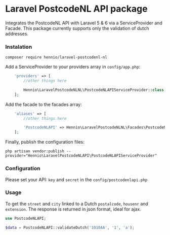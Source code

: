 Laravel PostcodeNL API package
==============

Integrates the PostcodeNL API with Laravel 5 & 6 via a ServiceProvider and Facade. This package currently supports only the validation of dutch addresses.

### Instalation
```
composer require hennio/laravel-postcodenl-nl
```

Add a ServiceProvider to your providers array in `config/app.php`:
```php
    'providers' => [
    	//other things here

    	Hennio\LaravelPostcodeNLNL\PostcodeNLAPIServiceProvider::class,
    ];
```

Add the facade to the facades array:
```php
    'aliases' => [
    	//other things here

    	'PostcodeNLAPI' => Hennio\LaravelPostcodeNLNL\Facades\PostcodeNLAPI::class,
    ];
```

Finally, publish the configuration files:
```
php artisan vendor:publish --provider="Hennio\LaravelPostcodeNLAPI\PostcodeNLAPIServiceProvider"
```

### Configuration
Please set your API: `key` and `secret` in the `config/postcodenlapi.php`

### Usage
To get the `street` and `city` linked to a Dutch `postalcode`, `housenr` and `extension`. The response is returned in json format, ideal for ajax.
```php
use PostcodeNLAPI;

$data = PostcodeNLAPI::validateDutch('1010AA', '1', 'a');

```
